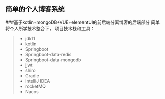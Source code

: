 ## 简单的个人博客系统
###基于kotlin+mongoDB+VUE+elementUI的前后端分离博客的后端部分
简单将个人所学技术整合下， 项目技术栈和工具：
> - jdk11 
> - kotlin
> - Springboot
> - Springboot-data-redis
> - Springboot-data-mongodb
> - jjwt
> - shiro
> - Gradle
> - IntelliJ IDEA
> - rocketMQ
> - Nacos


